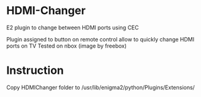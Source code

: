 # HDMI-Changer
E2 plugin to change between HDMI ports using CEC

Plugin assigned to button on remote control allow to quickly change HDMI ports on TV
Tested on nbox (image by freebox)

# Instruction
Copy HDMIChanger folder to /usr/lib/enigma2/python/Plugins/Extensions/
